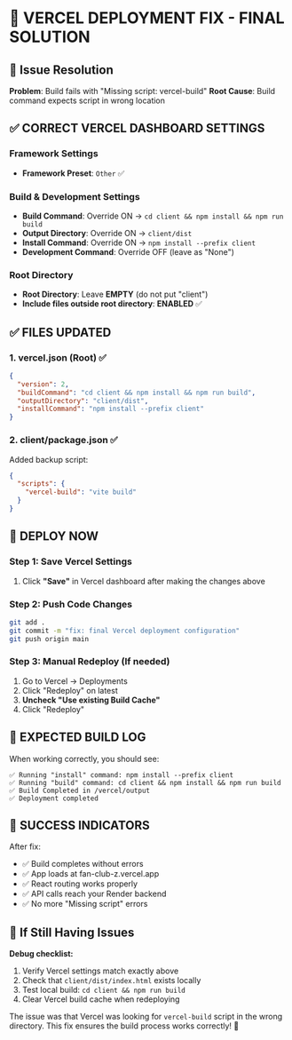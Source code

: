 # 🚀 VERCEL DEPLOYMENT FIX - FINAL SOLUTION

## 🎯 Issue Resolution
**Problem**: Build fails with "Missing script: vercel-build"
**Root Cause**: Build command expects script in wrong location

## ✅ CORRECT VERCEL DASHBOARD SETTINGS

### Framework Settings
- **Framework Preset**: `Other` ✅

### Build & Development Settings
- **Build Command**: Override ON → `cd client && npm install && npm run build`
- **Output Directory**: Override ON → `client/dist`  
- **Install Command**: Override ON → `npm install --prefix client`
- **Development Command**: Override OFF (leave as "None")

### Root Directory
- **Root Directory**: Leave **EMPTY** (do not put "client")
- **Include files outside root directory**: **ENABLED** ✅

## ✅ FILES UPDATED

### 1. vercel.json (Root) ✅
```json
{
  "version": 2,
  "buildCommand": "cd client && npm install && npm run build",
  "outputDirectory": "client/dist",
  "installCommand": "npm install --prefix client"
}
```

### 2. client/package.json ✅
Added backup script:
```json
{
  "scripts": {
    "vercel-build": "vite build"
  }
}
```

## 🚀 DEPLOY NOW

### Step 1: Save Vercel Settings
1. Click **"Save"** in Vercel dashboard after making the changes above

### Step 2: Push Code Changes
```bash
git add .
git commit -m "fix: final Vercel deployment configuration"
git push origin main
```

### Step 3: Manual Redeploy (If needed)
1. Go to Vercel → Deployments
2. Click "Redeploy" on latest
3. **Uncheck "Use existing Build Cache"**
4. Click "Redeploy"

## 🎯 EXPECTED BUILD LOG

When working correctly, you should see:
```
✅ Running "install" command: npm install --prefix client
✅ Running "build" command: cd client && npm install && npm run build
✅ Build Completed in /vercel/output
✅ Deployment completed
```

## 🎉 SUCCESS INDICATORS

After fix:
- ✅ Build completes without errors
- ✅ App loads at fan-club-z.vercel.app
- ✅ React routing works properly
- ✅ API calls reach your Render backend
- ✅ No more "Missing script" errors

## 🔧 If Still Having Issues

**Debug checklist:**
1. Verify Vercel settings match exactly above
2. Check that `client/dist/index.html` exists locally
3. Test local build: `cd client && npm run build`
4. Clear Vercel build cache when redeploying

The issue was that Vercel was looking for `vercel-build` script in the wrong directory. This fix ensures the build process works correctly! 🚀
